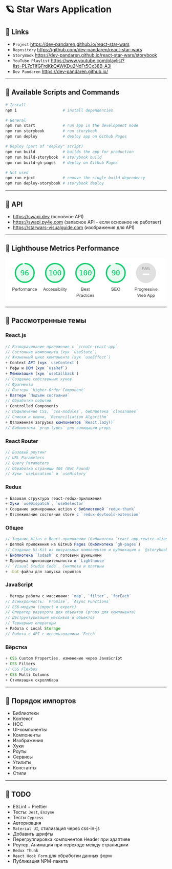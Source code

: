 # 🪐 Star Wars Application

## 🐧 Links
- `Project` https://dev-pandaren.github.io/react-star-wars
- `Repository` https://github.com/dev-pandaren/react-star-wars
- `StoryBook` https://dev-pandaren.github.io/react-star-wars/storybook
- `YouTube Playlist` https://www.youtube.com/playlist?list=PL7cTIfGFrdKkQAWKDu2NdFt5Cx38B-A3i
- `Dev Pandaren` https://dev-pandaren.github.io/

---

## 🐶 Available Scripts and Commands

```bash
# Install
npm i                    # install dependencies
```

```bash
# General
npm run start            # run app in the development mode
npm run storybook        # run storybook
npm run deploy           # deploy app on Github Pages
```

```bash
# Deploy (part of "deploy" script)
npm run build            # builds the app for production
npm run build-storybook  # storybook build
npm run build-gh-pages   # deploy on Github Pages
```

```bash
# Not used
npm run eject            # remove the single build dependency
npm run deploy-storybook # storybook deploy
```

---

## 🦄 API
- https://swapi.dev (основное API)
- https://swapi.py4e.com (запасное API - если основное не работает)
- https://starwars-visualguide.com (изображения для API)


---


## 🐗 Lighthouse Metrics Performance
<img src="src/_temp/readme/lighthouse.png" width="500px" />

---

## 🐼 Рассмотренные темы

### React.js
```js
// Разворачивание приложения с `create-react-app`
// Состояние компонента (хук `useState`)
// Жизненный цикл компонента (хук `useEffect`)
+ Context API (хук `useContext`)
+ Рефы и DOM (хук `useRef`)
+ Мемоизация (хук `useCallback`)
// Создание собственных хуков
// Фрагменты
// Паттерн `Higher-Order Component`
+ Паттерн `Подъём состояния`
// Обработка событий
+ Controlled Components
// Подключение CSS, `css-modules`, библиотека `classnames`
// Списки и ключи, `Reconciliation Algorithm`
+ Отложенная загрузка компонентов `React.lazy()`
// Библиотека `prop-types` для валидации props
```

### React Router
```js
// Базовый роутинг
// URL Parameters
// Query Parameters
// Обработка страницы 404 (Not Found)
// Хуки `useLocation` и `useHistory`
```

### Redux
```js
+ Базовая структура react-redux-приложения
+ Хуки `useDispatch`, `useSelector`
+ Создание асинхронных action с библиотекой `redux-thunk`
+ Отслеживание состояния store с `redux-devtools-extension`
```

### Общее
```js
// Задание Alias в React-приложении (библиотека `react-app-rewire-alias`)
+ Деплой приложения на GitHub Pages (библиотека `gh-pages`)
// Создание Ui-Kit из визуальных компонентов и публикация в `@storybook`
+ Библиотека `lodash` с готовыми функциями
+ Проверка производительности в `Lighthouse`
// `Visual Studio Code`. Сниппеты и плагины
+ .bat-файлы для запуска скриптов
```

### JavaScript
```js
- Методы работы с массивами: `map`, `filter`, `forEach`
// Асинхронность: `Promise`, `Async Functions`
// ES6-модули (import и export)
// Оператор разворота для объектов (props для компонента)
// Деструктуризация массивов и объектов
// Тернарные операторы
+ Работа с Local Storage
// Работа с API с использованием `Fetch`
```

### Вёрстка
```js
+ CSS Custom Properties, изменение через JavaScript
+ CSS Filters
// CSS Flexbox
+ CSS Multi Columns
+ Стилизация скроллбара
```

---

## 🐣 Порядок импортов
- Библиотеки
- Контекст
- HOC
- UI-компоненты
- Компоненты
- Изображения
- Хуки
- Роуты
- Сервисы
- Утилиты
- Константы
- Стили

---

## 🐨 TODO
- ESLint + Prettier
- Тесты: `Jest`, `Enzyme`
- Тесты `Cypress`
- Авторизация
- `Material UI`, стилизация через css-in-js
- Добавить шрифты
- Перегруппировка компонентов Header при адаптиве
- Роутер. Анимация при переходе между страницами
- `Redux Thunk`
- `React Hook Form` для обработки данных форм
- Публикация NPM-пакета
